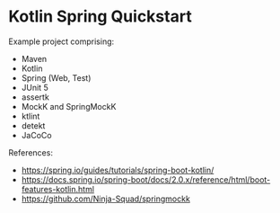 # Kotlin Spring Quickstart

Example project comprising:

* Maven
* Kotlin
* Spring (Web, Test)
* JUnit 5
* assertk
* MockK and SpringMockK
* ktlint
* detekt
* JaCoCo

References:

* https://spring.io/guides/tutorials/spring-boot-kotlin/
* https://docs.spring.io/spring-boot/docs/2.0.x/reference/html/boot-features-kotlin.html
* https://github.com/Ninja-Squad/springmockk
